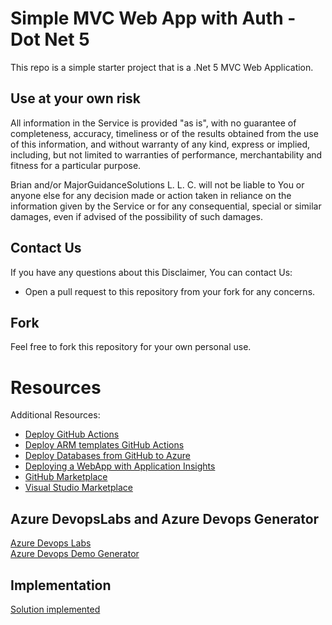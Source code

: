 # Simple MVC Web App with Auth - Dot Net 5

This repo is a simple starter project that is a .Net 5 MVC Web Application.

## Use at your own risk

All information in the Service is provided "as is", with no guarantee of completeness, accuracy, timeliness or of the results obtained from the use of this information, and without warranty of any kind, express or implied, including, but not limited to warranties of performance, merchantability and fitness for a particular purpose.  

Brian and/or MajorGuidanceSolutions L. L. C. will not be liable to You or anyone else for any decision made or action taken in reliance on the information given by the Service or for any consequential, special or similar damages, even if advised of the possibility of such damages.

## Contact Us ##
If you have any questions about this Disclaimer, You can contact Us:  

* Open a pull request to this repository from your fork for any concerns.

## Fork ##

Feel free to fork this repository for your own personal use.

# Resources  

Additional Resources:  

* [Deploy GitHub Actions](https://docs.microsoft.com/en-us/azure/app-service/deploy-github-actions?tabs=applevel)  
* [Deploy ARM templates GitHub Actions](https://docs.microsoft.com/en-us/azure/azure-resource-manager/templates/deploy-github-actions#generate-deployment-credentials)
* [Deploy Databases from GitHub to Azure](https://docs.microsoft.com/en-us/azure/developer/github/database-actions-deploy)
* [Deploying a WebApp with Application Insights](https://winterdom.com/2017/08/01/aiarm)
* [GitHub Marketplace](https://github.com/marketplace?type=)
* [Visual Studio Marketplace](https://marketplace.visualstudio.com/)

## Azure DevopsLabs and Azure Devops Generator

[Azure Devops Labs](https://azuredevopslabs.com/)  
[Azure Devops Demo Generator](https://azuredevopsdemogenerator.azurewebsites.net/)  

## Implementation

[Solution implemented](https://github.com/boba-fet/DevOpsForWebApps)



